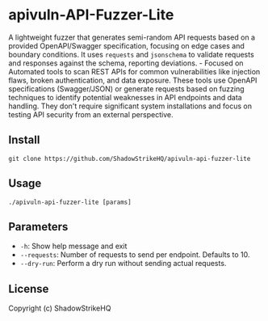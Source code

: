 # apivuln-API-Fuzzer-Lite
A lightweight fuzzer that generates semi-random API requests based on a provided OpenAPI/Swagger specification, focusing on edge cases and boundary conditions. It uses `requests` and `jsonschema` to validate requests and responses against the schema, reporting deviations. - Focused on Automated tools to scan REST APIs for common vulnerabilities like injection flaws, broken authentication, and data exposure. These tools use OpenAPI specifications (Swagger/JSON) or generate requests based on fuzzing techniques to identify potential weaknesses in API endpoints and data handling. They don't require significant system installations and focus on testing API security from an external perspective.

## Install
`git clone https://github.com/ShadowStrikeHQ/apivuln-api-fuzzer-lite`

## Usage
`./apivuln-api-fuzzer-lite [params]`

## Parameters
- `-h`: Show help message and exit
- `--requests`: Number of requests to send per endpoint. Defaults to 10.
- `--dry-run`: Perform a dry run without sending actual requests.

## License
Copyright (c) ShadowStrikeHQ
